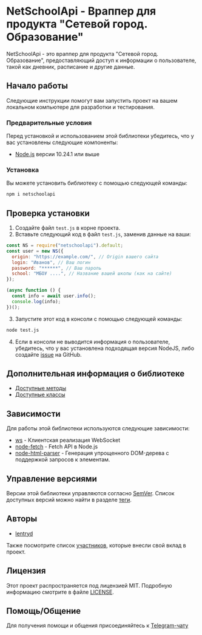 # NetSchoolApi - Враппер для продукта "Сетевой город. Образование"

NetSchoolApi - это враппер для продукта "Сетевой город. Образование", предоставляющий доступ к информации о пользователе, такой как дневник, расписание и другие данные.

## Начало работы

Следующие инструкции помогут вам запустить проект на вашем локальном компьютере для разработки и тестирования.

### Предварительные условия

Перед установкой и использованием этой библиотеки убедитесь, что у вас установлены следующие компоненты:

- [Node.js](https://nodejs.org/) версии 10.24.1 или выше

### Установка

Вы можете установить библиотеку с помощью следующей команды:

```bash
npm i netschoolapi
```

## Проверка установки

1. Создайте файл `test.js` в корне проекта.
2. Вставьте следующий код в файл `test.js`, заменив данные на ваши:

```javascript
const NS = require("netschoolapi").default;
const user = new NS({
  origin: "https://example.com/", // Origin вашего сайта
  login: "Иванов", // Ваш логин
  password: "******", // Ваш пароль
  school: "МБОУ ....", // Название вашей школы (как на сайте)
});

(async function () {
  const info = await user.info();
  console.log(info);
})();
```

3. Запустите этот код в консоли с помощью следующей команды:

```bash
node test.js
```

4. Если в консоли не выводится информация о пользователе, убедитесь, что у вас установлена подходящая версия NodeJS, либо создайте [issue](https://github.com/lentryd/NetSchoolApi/issues/new?assignees=lentryd&labels=bug&projects=&template=%D0%BE%D1%82%D1%87%D0%B5%D1%82-%D0%BE%D0%B1-%D0%BE%D1%88%D0%B8%D0%B1%D0%BA%D0%B5--bug-report-.md) на GitHub.

## Дополнительная информация о библиотеке

- [Доступные методы](./docs/guide.md)
- [Доступные классы](./docs/reference.md)

## Зависимости

Для работы этой библиотеки используются следующие зависимости:

- [ws](https://www.npmjs.com/package/ws) - Клиентская реализация WebSocket
- [node-fetch](https://www.npmjs.com/package/node-fetch) - Fetch API в Node.js
- [node-html-parser](https://www.npmjs.com/package/node-html-parser) - Генерация упрощенного DOM-дерева с поддержкой запросов к элементам.

## Управление версиями

Версии этой библиотеки управляются согласно [SemVer](http://semver.org/). Список доступных версий можно найти в разделе [теги](https://github.com/lentryd/NetSchoolApi/tags).

## Авторы

- [lentryd](https://github.com/lentryd)

Также посмотрите список [участников](https://github.com/lentryd/NetSchoolApi/contributors), которые внесли свой вклад в проект.

## Лицензия

Этот проект распространяется под лицензией MIT. Подробную информацию смотрите в файле [LICENSE](LICENSE).

## Помощь/Общение

Для получения помощи и общения присоединяйтесь к [Telegram-чату](https://t.me/netschoolapi)
